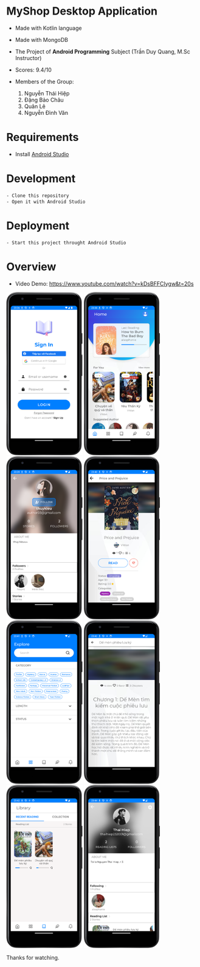 # MyShop Desktop Application

- Made with Kotlin language
- Made with MongoDB
- The Project of **Android Programming** Subject (Trần Duy Quang, M.Sc Instructor)
- Scores: 9.4/10
- Members of the Group:

    1. Nguyễn Thái Hiệp
    2. Đặng Bảo Châu
    3. Quân Lê
    4. Nguyễn Đình Văn

# Requirements

- Install [Android Studio](https://developer.android.com/)

# Development

```
- Clone this repository
- Open it with Android Studio
```

# Deployment

```
- Start this project throught Android Studio
```

# Overview

- Video Demo: https://www.youtube.com/watch?v=kDsBFFCIygw&t=20s

<div>
<img src="./Overview/1.png"  width="200">
<img src="./Overview/2.png"  width="200">
<img src="./Overview/4.png"  width="200">
<img src="./Overview/5.png"  width="200">
<img src="./Overview/6.png"  width="200">
<img src="./Overview/8.png"  width="200">
<img src="./Overview/9.png"  width="200">
<img src="./Overview/10.png"  width="200">
</div>





Thanks for watching.
